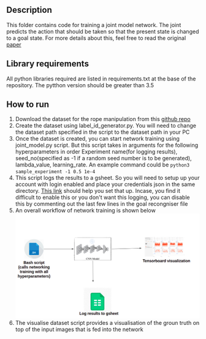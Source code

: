 ## Description
This folder contains code for training a joint model network. The joint
predicts the action that should be taken so that the present state is changed to 
a goal state. For more details about this,   feel free to read the original [paper](https://pathak22.github.io/zeroshot-imitation/resources/iclr18.pdf)

## Library requirements
All python libraries required are listed in requirements.txt at the base of the repository.
The pytthon version should be greater than 3.5

## How to run
1. Download the dataset for the rope manipulation from this [github repo](https://github.com/pathak22/zeroshot-imitation)
2. Create the dataset using label_id_generator.py. You will need to change the dataset path 
   specified in the script to the dataset path in your PC
3. Once the dataset is created, you can start network training using joint_model.py script. But this script
   takes in arguments for the following hyperparameters in order Experiment name(for logging results), seed_no(specified as -1 if a random seed number is to
   be generated), lambda_value, learning_rate. An example command could be `python3 sample_experiment -1 0.5 1e-4`
4. This script logs the results to a gsheet. So you will need to setup up your account with login enabled and place your
   credentials json in the same directory. [This link](https://www.twilio.com/blog/2017/02/an-easy-way-to-read-and-write-to-a-google-spreadsheet-in-python.html) should
   help you set that up. Incase, you find it difficult to enable this or you don't want this logging, you can disable this by commenting out the last few lines
   in the goal recongniser file
5. An overall workflow of network training is shown below
![Image of workflow](../images/workflow.png)
6. The visualise dataset script provides a visualisation of the groun truth on top of
   the input images that is fed into the network
